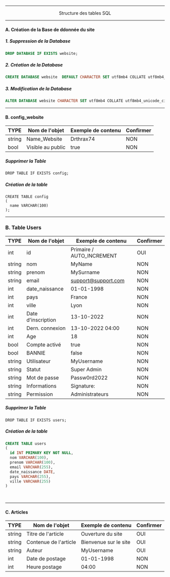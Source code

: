 ----------------------------------------------------------------------------------------------------------------------------------------------------------------------

<p align='center'> Structure des tables SQL </p>




----------------------------------------------------------------------------------------------------------------------------------------------------------------------
#### A. Création de la Base de ddonnée du site

##### 1. Suppression de la Database
```sql
DROP DATABASE IF EXISTS website;
```
##### 2. Création de la Database

```sql
CREATE DATABASE website  DEFAULT CHARACTER SET utf8mb4 COLLATE utf8mb4_unicode_ci;
```

##### 3. Modification de la Database
```sql
ALTER DATABASE website CHARACTER SET utf8mb4 COLLATE utf8mb4_unicode_ci;
```

----------------------------------------------------------------------------------------------------------------------------------------------------------------------
#### B. config_website

|  TYPE    | Nom de l'objet     | Exemple de contenu        | Confirmer |
| -------- | ------------------ | ------------------------- | --------- |
| string   | Name_Website       | Drthrax74                 |    NON    |
| bool     | Visible au public  | true                      |    NON    |


##### Supprimer la Table
```
DROP TABLE IF EXISTS config;
```

##### Création de la table
```
CREATE TABLE config
(
  name VARCHAR(100)  
);
```

----------------------------------------------------------------------------------------------------------------------------------------------------------------------

### B. Table Users

|  TYPE    | Nom de l'objet     | Exemple de contenu        | Confirmer |
| -------- | ------------------ | ------------------------- | --------- |
| int      | id                 | Primaire / AUTO_INCREMENT |    OUI    |
| string   | nom                | MyName                    |    NON    |
| string   | prenom             | MySurname                 |    NON    |
| string   | email              | support@support.com       |    NON    |
| int      | date_naissance     | 01-01-1998                |    NON    |
| int      | pays               | France                    |    NON    |
| int      | ville              | Lyon                      |    NON    |
| int      | Date d'inscription | 13-10-2022                |    NON    |
| int      | Dern. connexion    | 13-10-2022 04:00          |    NON    |
| int      | Age                | 18                        |    NON    |
| bool     | Compte activé      | true                      |    NON    |
| bool     | BANNIE             | false                     |    NON    |
| string   | Utilisateur        | MyUsername                |    NON    |
| string   | Statut             | Super Admin               |    NON    |
| string   | Mot de passe       | Passw0rd2022              |    NON    |
| string   | Informations       | Signature:                |    NON    |
| string   | Permission         | Administrateurs           |    NON    |


##### Supprimer la Table
```
DROP TABLE IF EXISTS users;
```

##### Création de la table
```sql
CREATE TABLE users
(
  id INT PRIMARY KEY NOT NULL,
  nom VARCHAR(100),
  prenom VARCHAR(100),
  email VARCHAR(255),
  date_naissance DATE,
  pays VARCHAR(255),
  ville VARCHAR(255)
)
```


<br />


----------------------------------------------------------------------------------------------------------------------------------------------------------------------
#### C. Articles

|  TYPE    | Nom de l'objet        | Exemple de contenu    | Confirmer |
| -------- | --------------------- | --------------------- | --------- |
| string   | Titre de l'article    | Ouverture du site     |    OUI    |
| string   | Contenue de l'article | Bienvenue sur le site |    OUI    |
| string   | Auteur                | MyUsername            |    OUI    |
| int      | Date de postage       | 01-01-1998            |    NON    |
| int      | Heure postage         | 04:00                 |    NON    |
